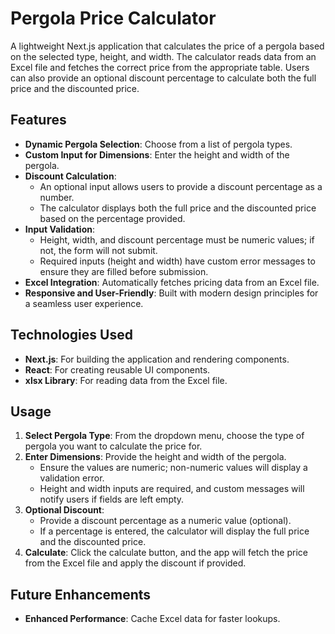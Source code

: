 # Pergola Price Calculator

A lightweight Next.js application that calculates the price of a pergola based on the selected type, height, and width. The calculator reads data from an Excel file and fetches the correct price from the appropriate table. Users can also provide an optional discount percentage to calculate both the full price and the discounted price.

## Features

- **Dynamic Pergola Selection**: Choose from a list of pergola types.
- **Custom Input for Dimensions**: Enter the height and width of the pergola.
- **Discount Calculation**: 
  - An optional input allows users to provide a discount percentage as a number.
  - The calculator displays both the full price and the discounted price based on the percentage provided.
- **Input Validation**:
  - Height, width, and discount percentage must be numeric values; if not, the form will not submit.
  - Required inputs (height and width) have custom error messages to ensure they are filled before submission.
- **Excel Integration**: Automatically fetches pricing data from an Excel file.
- **Responsive and User-Friendly**: Built with modern design principles for a seamless user experience.

## Technologies Used

- **Next.js**: For building the application and rendering components.
- **React**: For creating reusable UI components.
- **xlsx Library**: For reading data from the Excel file.

## Usage

1. **Select Pergola Type**: From the dropdown menu, choose the type of pergola you want to calculate the price for.
2. **Enter Dimensions**: Provide the height and width of the pergola. 
   - Ensure the values are numeric; non-numeric values will display a validation error.
   - Height and width inputs are required, and custom messages will notify users if fields are left empty.
3. **Optional Discount**: 
   - Provide a discount percentage as a numeric value (optional).
   - If a percentage is entered, the calculator will display the full price and the discounted price.
4. **Calculate**: Click the calculate button, and the app will fetch the price from the Excel file and apply the discount if provided.

## Future Enhancements

- **Enhanced Performance**: Cache Excel data for faster lookups.
